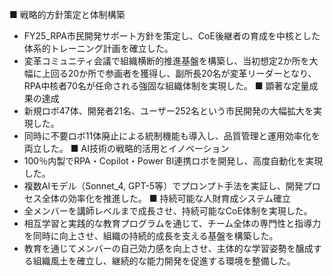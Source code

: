 ■ 戦略的方針策定と体制構築
- FY25_RPA市民開発サポート方針を策定し、CoE後継者の育成を中核とした体系的トレーニング計画を確立した。
- 変革コミュニティ会議で組織横断的推進基盤を構築し、当初想定2か所を大幅に上回る20か所で参画者を獲得し、副所長20名が変革リーダーとなり、RPA中核者70名が任命される強固な組織体制を実現した。
■ 顕著な定量成果の達成
- 新規ロボ47体、開発者21名、ユーザー252名という市民開発の大幅拡大を実現した。
- 同時に不要ロボ11体廃止による統制機能も導入し、品質管理と運用効率化を両立した。
■ AI技術の戦略的活用とイノベーション
- 100％内製でRPA・Copilot・Power BI連携ロボを開発し、高度自動化を実現した。
- 複数AIモデル（Sonnet_4, GPT-5等）でプロンプト手法を実証し、開発プロセス全体の効率化を推進した。
■ 持続可能な人財育成システム確立
- 全メンバーを講師レベルまで成長させ、持続可能なCoE体制を実現した。
- 相互学習と実践的な教育プログラムを通じて、チーム全体の専門性と指導力を同時に向上させ、組織の持続的成長を支える基盤を構築した。
- 教育を通じてメンバーの自己効力感を向上させ、主体的な学習姿勢を醸成する組織風土を確立し、継続的な能力開発を促進する環境を整備した。